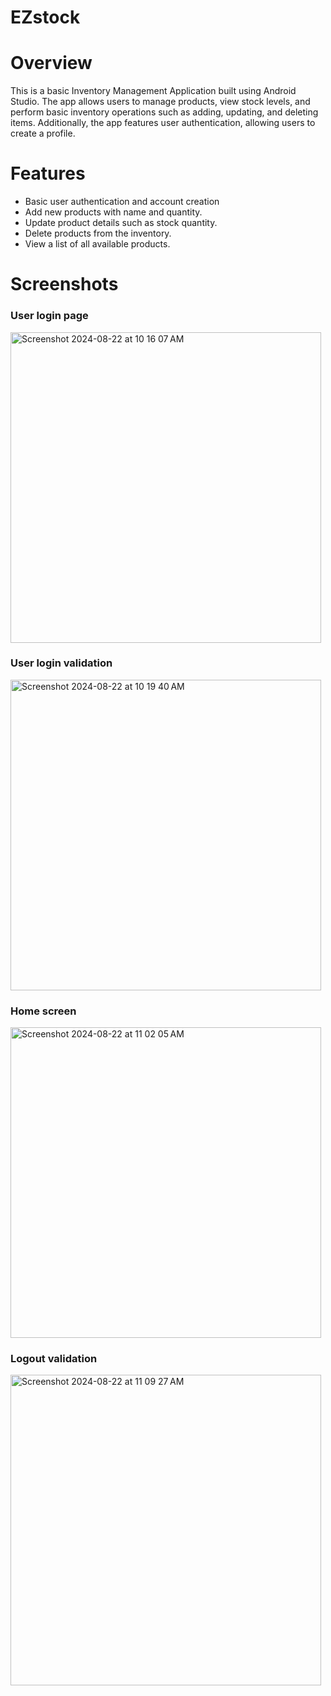 # EZstock

# Overview
This is a basic Inventory Management Application built using Android Studio. The app allows users to manage products, view stock levels, and perform basic inventory operations such as adding, updating, and deleting items. Additionally, the app features user authentication, allowing users to create a profile.

# Features
- Basic user authentication and account creation
- Add new products with name and quantity.
- Update product details such as stock quantity.
- Delete products from the inventory.
- View a list of all available products.

# Screenshots
### User login page
<img width="497" alt="Screenshot 2024-08-22 at 10 16 07 AM" src="https://github.com/user-attachments/assets/8a3a42c2-0b50-422a-8480-ec5466d58ba7">

### User login validation
<img width="497" alt="Screenshot 2024-08-22 at 10 19 40 AM" src="https://github.com/user-attachments/assets/6521f231-2f7b-446e-82e9-505285ed40f7">

### Home screen
<img width="497" alt="Screenshot 2024-08-22 at 11 02 05 AM" src="https://github.com/user-attachments/assets/3494ee15-778d-449a-88ba-8fcab43d69d5">

### Logout validation
<img width="497" alt="Screenshot 2024-08-22 at 11 09 27 AM" src="https://github.com/user-attachments/assets/ae922b04-3f44-49fb-b88e-964499737824">

